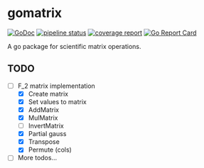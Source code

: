 # gomatrix

[![GoDoc](https://godoc.org/git.noc.ruhr-uni-bochum.de/danieljankowski/gomatrix?status.svg)](https://godoc.org/git.noc.ruhr-uni-bochum.de/danieljankowski/gomatrix)
[![pipeline status](https://git.noc.ruhr-uni-bochum.de/danieljankowski/gomatrix/badges/master/pipeline.svg)](https://git.noc.ruhr-uni-bochum.de/danieljankowski/gomatrix/commits/master)
[![coverage report](https://git.noc.ruhr-uni-bochum.de/danieljankowski/gomatrix/badges/master/coverage.svg)](https://git.noc.ruhr-uni-bochum.de/danieljankowski/gomatrix/commits/master)
[![Go Report Card](https://goreportcard.com/badge/git.noc.ruhr-uni-bochum.de/danieljankowski/gomatrix)](https://goreportcard.com/report/git.noc.ruhr-uni-bochum.de/danieljankowski/gomatrix)


A go package for scientific matrix operations.


## TODO

- [ ] F_2 matrix implementation
  - [x] Create matrix
  - [x] Set values to matrix
  - [x] AddMatrix
  - [x] MulMatrix
  - [ ] InvertMatrix
  - [x] Partial gauss
  - [x] Transpose
  - [x] Permute (cols)
- [ ] More todos...